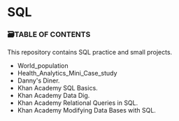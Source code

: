 # SQL

### 🗃️TABLE OF CONTENTS ### 

This repository contains SQL practice and small projects.

- World_population
- Health_Analytics_Mini_Case_study
- Danny's Diner.
- Khan Academy SQL Basics.
- Khan Academy Data Dig.
- Khan Academy Relational Queries in SQL.
- Khan Academy Modifying Data Bases with SQL.
